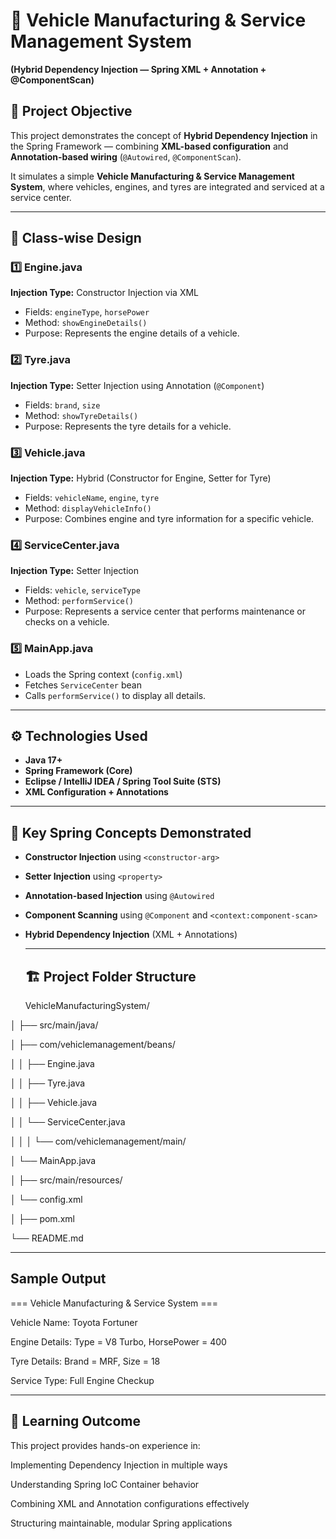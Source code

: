 # 🚗 Vehicle Manufacturing & Service Management System  
**(Hybrid Dependency Injection — Spring XML + Annotation + @ComponentScan)**  

## 🎯 Project Objective  
This project demonstrates the concept of **Hybrid Dependency Injection** in the Spring Framework — combining **XML-based configuration** and **Annotation-based wiring** (`@Autowired`, `@ComponentScan`).  

It simulates a simple **Vehicle Manufacturing & Service Management System**, where vehicles, engines, and tyres are integrated and serviced at a service center.

---

## 🧩 Class-wise Design  

### 1️⃣ Engine.java  
**Injection Type:** Constructor Injection via XML  
- Fields: `engineType`, `horsePower`  
- Method: `showEngineDetails()`  
- Purpose: Represents the engine details of a vehicle.

### 2️⃣ Tyre.java  
**Injection Type:** Setter Injection using Annotation (`@Component`)  
- Fields: `brand`, `size`  
- Method: `showTyreDetails()`  
- Purpose: Represents the tyre details for a vehicle.

### 3️⃣ Vehicle.java  
**Injection Type:** Hybrid (Constructor for Engine, Setter for Tyre)  
- Fields: `vehicleName`, `engine`, `tyre`  
- Method: `displayVehicleInfo()`  
- Purpose: Combines engine and tyre information for a specific vehicle.

### 4️⃣ ServiceCenter.java  
**Injection Type:** Setter Injection  
- Fields: `vehicle`, `serviceType`  
- Method: `performService()`  
- Purpose: Represents a service center that performs maintenance or checks on a vehicle.

### 5️⃣ MainApp.java  
- Loads the Spring context (`config.xml`)  
- Fetches `ServiceCenter` bean  
- Calls `performService()` to display all details.

---

## ⚙️ Technologies Used  
- **Java 17+**  
- **Spring Framework (Core)**  
- **Eclipse / IntelliJ IDEA / Spring Tool Suite (STS)**  
- **XML Configuration + Annotations**  

---

## 🧠 Key Spring Concepts Demonstrated  
- **Constructor Injection** using `<constructor-arg>`  
- **Setter Injection** using `<property>`  
- **Annotation-based Injection** using `@Autowired`  
- **Component Scanning** using `@Component` and `<context:component-scan>`  
- **Hybrid Dependency Injection** (XML + Annotations)

  ---
  ## 🏗️ Project Folder Structure

  VehicleManufacturingSystem/

│
├── src/main/java/

│ ├── com/vehiclemanagement/beans/

│ │ ├── Engine.java

│ │ ├── Tyre.java

│ │ ├── Vehicle.java

│ │ └── ServiceCenter.java

│ │
│ └── com/vehiclemanagement/main/

│ └── MainApp.java


│
├── src/main/resources/

│ └── config.xml

│
├── pom.xml

└── README.md

---
## Sample Output

=== Vehicle Manufacturing & Service System ===

Vehicle Name: Toyota Fortuner

Engine Details: Type = V8 Turbo, HorsePower = 400

Tyre Details: Brand = MRF, Size = 18

Service Type: Full Engine Checkup


---

## 🧠 Learning Outcome

This project provides hands-on experience in:

Implementing Dependency Injection in multiple ways

Understanding Spring IoC Container behavior

Combining XML and Annotation configurations effectively

Structuring maintainable, modular Spring applications



